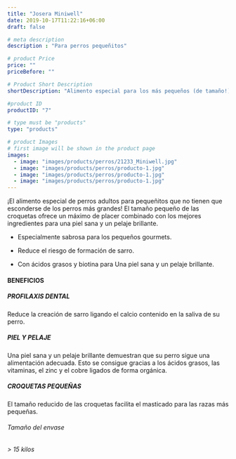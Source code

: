 ```yaml
---
title: "Josera Miniwell"
date: 2019-10-17T11:22:16+06:00
draft: false

# meta description
description : "Para perros pequeñitos"

# product Price
price: ""
priceBefore: ""

# Product Short Description
shortDescription: "Alimento especial para los más pequeños (de tamaño!) en la casa"

#product ID
productID: "7"

# type must be "products"
type: "products"

# product Images
# first image will be shown in the product page
images:
  - image: "images/products/perros/21233_Miniwell.jpg"
  - image: "images/products/perros/producto-1.jpg"
  - image: "images/products/perros/producto-1.jpg"
  - image: "images/products/perros/producto-1.jpg"
---
```


¡El alimento especial de perros adultos para pequeñitos que no tienen que esconderse de los perros más grandes! El tamaño pequeño de las croquetas ofrece un máximo de placer combinado con los mejores ingredientes para una piel sana y un pelaje brillante.

- Especialmente sabrosa para los pequeños  gourmets.

- Reduce el riesgo de formación de sarro.

- Con ácidos grasos y biotina para Una piel sana y un pelaje brillante.

#### BENEFICIOS <br>

##### PROFILAXIS DENTAL
Reduce la creación de sarro ligando el calcio contenido en la saliva de su perro.

##### PIEL Y PELAJE
Una piel sana y un pelaje brillante demuestran que su perro sigue una alimentación adecuada. Esto se consigue gracias a los ácidos grasos, las vitaminas, el zinc y el cobre ligados de forma orgánica.

##### CROQUETAS PEQUEÑAS
El tamaño reducido de las croquetas facilita el masticado para las razas más pequeñas.

###### Tamaño del envase 

###### > 15 kilos